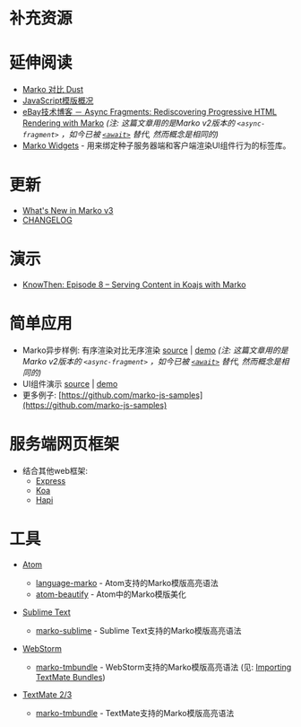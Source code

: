 补充资源
====================

# 延伸阅读

- [Marko 对比 Dust](http://psteeleidem.com/marko-versus-dust/)
- [JavaScript模版概况](http://psteeleidem.com/the-javascript-templating-landscape/)
- [eBay技术博客 － Async Fragments: Rediscovering Progressive HTML Rendering with Marko](http://www.ebaytechblog.com/2014/12/08/async-fragments-rediscovering-progressive-html-rendering-with-marko/) *(注: 这篇文章用的是Marko v2版本的 `<async-fragment>` ，如今已被 [`<await>`](http://markojs.com/docs/marko/async-taglib/) 替代, 然而概念是相同的)*
- [Marko Widgets](https://github.com/marko-js/marko-widgets) - 用来绑定种子服务器端和客户端渲染UI组件行为的标签库。

# 更新

- [What's New in Marko v3](http://markojs.com/docs/marko/what-is-new-marko-v3/)
- [CHANGELOG](https://github.com/marko-js/marko/blob/master/CHANGELOG.md)

# 演示

* [KnowThen: Episode 8 – Serving Content in Koajs with Marko](http://knowthen.com/episode-8-serving-content-in-koajs-with-marko/)

# 简单应用

* Marko异步样例: 有序渲染对比无序渲染 [source](https://github.com/marko-js-samples/marko-progressive-rendering) | [demo](https://marko-progressive-rendering.herokuapp.com/) *(注: 这篇文章用的是Marko v2版本的 `<async-fragment>` ，如今已被 [`<await>`](http://markojs.com/docs/marko/async-taglib/) 替代, 然而概念是相同的)*
* UI组件演示 [source](https://github.com/marko-js-samples/ui-components-playground) | [demo](https://ui-components-playground.herokuapp.com/)
* 更多例子: [https://github.com/marko-js-samples](https://github.com/marko-js-samples)

# 服务端网页框架

* 结合其他web框架:
  * [Express](http://markojs.com/docs/marko/express/)
  * [Koa](http://markojs.com/docs/marko/koa/)
  * [Hapi](http://markojs.com/docs/marko/hapi/)


# 工具

* [Atom](https://atom.io/)
    * [language-marko](https://atom.io/packages/language-marko) - Atom支持的Marko模版高亮语法
    * [atom-beautify](https://github.com/Glavin001/atom-beautify) - Atom中的Marko模版美化
* [Sublime Text](http://www.sublimetext.com/)
    * [marko-sublime](https://github.com/merwan7/sublime-marko) - Sublime Text支持的Marko模版高亮语法

* [WebStorm](https://www.jetbrains.com/webstorm/)
    * [marko-tmbundle](https://github.com/marko-js/marko-tmbundle) - WebStorm支持的Marko模版高亮语法
(见: [Importing TextMate Bundles](https://www.jetbrains.com/phpstorm/help/importing-textmate-bundles.html))
* [TextMate 2/3](https://macromates.com/)
    * [marko-tmbundle](https://github.com/marko-js/marko-tmbundle) - TextMate支持的Marko模版高亮语法

